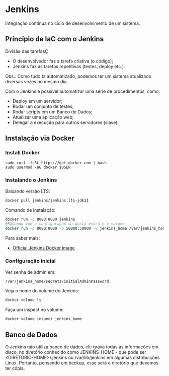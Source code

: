 # Jenkins

Integração contínua no ciclo de desenvolvimento de um sistema.

## Princípio de IaC com o Jenkins

Divisão das tarefasÇ
- O desenvolvedor faz a tarefa criativa (o código);
- Jenkins faz as tarefas repetitivas (testes, deploy etc.). 

Obs.: Como tudo ta automatizado, podemos ter um sistema atualizado diversas vezes no mesmo dia.

Com o Jenkins é possível automatizar uma série de procedimentos, como:
- Deploy em um servidor;
- Rodar um conjunto de testes;
- Rodar scripts em um Banco de Dados;
- Atualizar uma aplicação web;
- Delegar a execução para outros servidores (slave).

## Instalação via Docker

### Install Docker

```
sudo curl -fsSL https://get.docker.com | bash
sudo usermod -aG docker $USER
```

### Instalando o Jenkins

Baixando versão LTS:

```bash
docker pull jenkins/jenkins:lts-jdk11
```

Comando de instalação:

```bash
docker run -p 8080:8080 jenkins
#Rodando com a configuração da porta extra e o volume
docker run -p 8080:8080 -p 50000:50000 -v jenkins_home:/var/jenkins_home jenkins/jenkins:lts-jdk11
```

Para saber mais:

- [Official Jenkins Docker image
](https://github.com/jenkinsci/docker/blob/master/README.md)


### Configuração inicial


Ver senha de admin em:

```bash
/var/jenkins_home/secrets/initialAdminPassword
```

Veja o nome do volume do Jenkins:


```bash
docker volume ls
```

Faça um inspect no volume:


```bash
docker volume inspect jenkins_home
```

## Banco de Dados

O Jenkins não utiliza banco de dados, ele grava todas as informações em disco, no diretório conhecido como JENKINS_HOME - que pode ser <DIRETÓRIO-HOME>/.jenkins ou /var/lib/jenkins em algumas distribuições Linux. Portanto, pensando em beckup, esse serã o diretório que devemos ter cópia.